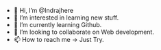 - 👋 Hi, I’m @Indrajhere
- 👀 I’m interested in learning new stuff.
- 🌱 I’m currently learning Github.
- 💞️ I’m looking to collaborate on Web development.
- 📫 How to reach me -> Just Try.

<!---
Indrajhere/Indrajhere is a ✨ special ✨ repository because its `README.md` (this file) appears on your GitHub profile.
You can click the Preview link to take a look at your changes.
--->
